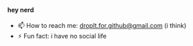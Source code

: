 #### hey nerd

- 📫 How to reach me: droplt.for.github@gmail.com (i think)
- ⚡ Fun fact: i have no social life
